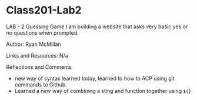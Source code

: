 # Class201-Lab2

LAB - 2
Guessing Game
I am building a website that asks very basic yes or no questions when prompted.

Author: Ryan McMillan

Links and Resources: N/a

Reflections and Comments
- new way of syntax learned today, learned to how to ACP using git commands to Github.
- Learned a new way of combining a sting and function together using `${}`